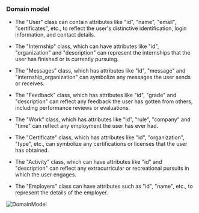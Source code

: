 
### Domain model

 - The "User" class can contain attributes like "id", "name", "email", "certificates", etc., to reflect the user's distinctive identification, login information, and contact details.

 - The "Internship" class, which can have attributes like "id", "organization" and "description" can represent the internships that the user has finished or is currently pursuing.

 - The "Messages" class, which has attributes like "id", "message" and "internship_organization" can symbolize any messages the user sends or receives.

 - The "Feedback" class, which has attributes like "id", "grade" and "description" can reflect any feedback the user has gotten from others, including performance reviews or evaluations.

 - The "Work" class, which has attributes like "id", "rule", "company" and "time" can reflect any employment the user has ever had.

 - The "Certificate" class, which has attributes like "id", "organization", "type", etc., can symbolize any certifications or licenses that the user has obtained.

 - The "Activity" class, which can have attributes like "id" and "description" can reflect any extracurricular or recreational pursuits in which the user engages.

 - The "Employers" class can have attributes such as "id", "name", etc., to represent the details of the employer.

![DomainModel]("https://github.com/FEUP-LEIC-ES-2022-23/2LEIC12T4/blob/main/images/DomainModel.jpg")